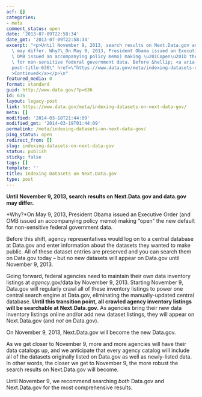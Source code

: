 ```yaml
---
acf: []
categories:
- meta
comment_status: open
date: '2013-07-09T22:58:34'
date_gmt: '2013-07-09T22:58:34'
excerpt: "<p>Until November 9, 2013, search results on Next.Data.gov and data.gov\
  \ may differ. Why?\_On May 9, 2013, President Obama issued an Executive Order (and\
  \ OMB issued an accompanying policy memo) making \u201Copen\u201D the new default\
  \ for non-sensitive federal government data. Before &hellip; <a aria-describedby=\"\
  post-title-636\" href=\"https://www.data.gov/meta/indexing-datasets-on-next-data-gov/\"\
  >Continued</a></p>\n"
featured_media: 0
format: standard
guid: http://www.data.gov/?p=636
id: 636
layout: legacy-post
link: https://www.data.gov/meta/indexing-datasets-on-next-data-gov/
meta: []
modified: '2014-03-18T21:44:09'
modified_gmt: '2014-03-19T01:44:09'
permalink: /meta/indexing-datasets-on-next-data-gov/
ping_status: open
redirect_from: []
slug: indexing-datasets-on-next-data-gov
status: publish
sticky: false
tags: []
template: ''
title: Indexing Datasets on Next.Data.gov
type: post
---
```

**Until November 9, 2013, search results on Next.Data.gov and data.gov may differ.**


*Why?*On May 9, 2013, President Obama issued an Executive Order (and OMB issued an accompanying policy memo) making “open” the new default for non-sensitive federal government data.


Before this shift, agency representatives would log on to a central database at Data.gov and enter information about the datasets they wanted to make public. All of these dataset entries are preserved and you can search them on Data.gov today – but no new datasets will appear on Data.gov until November 9, 2013.


Going forward, federal agencies need to maintain their own data inventory listings at *agency*.gov/data by November 9, 2013. Starting November 9, Data.gov will regularly crawl all of these inventory listings to power one central search engine at Data.gov, eliminating the manually-updated central database. **Until this transition point, all crawled agency inventory listings will be searchable at Next.Data.gov.** As agencies bring their new data inventory listings online and/or add new dataset listings, they will appear on Next.Data.gov (and *not* on Data.gov).


On November 9, 2013, Next.Data.gov will become the new Data.gov.


As we get closer to November 9, more and more agencies will have their data catalogs up, and we anticipate that every agency catalog will include all of the datasets originally listed on Data.gov as well as newly-listed data. In other words, the closer we get to November 9, the more robust the search results on Next.Data.gov will become.


Until November 9, we recommend searching *both* Data.gov and Next.Data.gov for the most comprehensive results.


